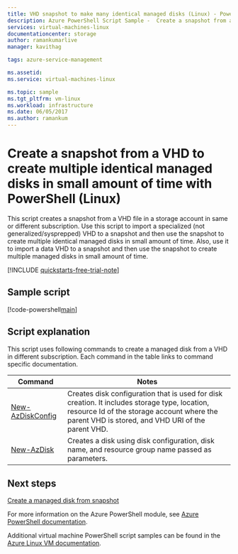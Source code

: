 ```yaml
---
title: VHD snapshot to make many identical managed disks (Linux) - PowerShell
description: Azure PowerShell Script Sample -  Create a snapshot from a VHD to create multiple identical managed disks in small amount of time
services: virtual-machines-linux
documentationcenter: storage
author: ramankumarlive
manager: kavithag

tags: azure-service-management

ms.assetid:
ms.service: virtual-machines-linux

ms.topic: sample
ms.tgt_pltfrm: vm-linux
ms.workload: infrastructure
ms.date: 06/05/2017
ms.author: ramankum
---
```


# Create a snapshot from a VHD to create multiple identical managed disks in small amount of time with PowerShell (Linux)

This script creates a snapshot from a VHD file in a storage account in same or different subscription. Use this script to import a specialized (not generalized/sysprepped) VHD to a snapshot and then use the snapshot to create multiple identical managed disks in small amount of time. Also, use it to import a data VHD to a snapshot and then use the snapshot to create multiple managed disks in small amount of time.

[!INCLUDE [quickstarts-free-trial-note](../../../includes/quickstarts-free-trial-note.md)]


 

## Sample script

[!code-powershell[main](../../../powershell_scripts/virtual-machine/create-snapshots-from-vhd-in-different-subscription/create-snapshots-from-vhd-in-different-subscription.ps1 "Create snapshot from VHD")]

## Script explanation

This script uses following commands to create a managed disk from a VHD in different subscription. Each command in the table links to command specific documentation.

| Command | Notes |
|---|---|
| [New-AzDiskConfig](https://docs.microsoft.com/powershell/module/az.compute/New-AzDiskConfig) | Creates disk configuration that is used for disk creation. It includes storage type, location, resource Id of the storage account where the parent VHD is stored, and VHD URI of the parent VHD. |
| [New-AzDisk](https://docs.microsoft.com/powershell/module/az.compute/New-AzDisk) | Creates a disk using disk configuration, disk name, and resource group name passed as parameters. |

## Next steps

[Create a managed disk from snapshot](virtual-machines-linux-powershell-sample-create-managed-disk-from-snapshot.md?toc=%2fazure%2fvirtual-machines%2flinux%2ftoc.json)

For more information on the Azure PowerShell module, see [Azure PowerShell documentation](/powershell/azure/overview).

Additional virtual machine PowerShell script samples can be found in the [Azure Linux VM documentation](../linux/powershell-samples.md?toc=%2fazure%2fvirtual-machines%2flinux%2ftoc.json).
